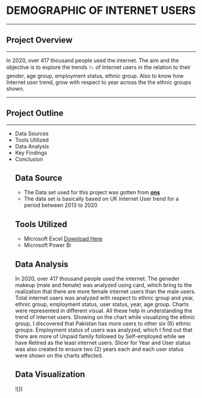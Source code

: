# DEMOGRAPHIC OF INTERNET USERS
---
## Project Overview
---

In 2020, over 417 thousand people used the internet. The aim and the objective is to explore the trends 📉 of Internet users in the relation to their gender, age group, employment status, ethnic group. Also to know how Internet user trend, grow with respect to year across the the ethnic groups shown. 

---- 
## Project Outline
---
- Data Sources
- Tools Utilized
- Data Analysis
- Key Findings
- Conclusion
  ## Data Source
  - The Data set used for this project was gotten from  **[ons](www.ons.gov.uk)**
  - The data set is basically based on UK Internet User trend for a period between 2013 to 2020
  ## Tools Utilized
  - Microsoft Excel [Download Here](https://docs.google.com/spreadsheets/d/1BflCGeVu_j-rFswfabF3YVv5tQ7MPbR2/edit?usp=drive_link&ouid=110201159809920852183&rtpof=true&sd=true)
  - Microsoft Power Bi
  ## Data Analysis
  In 2020, over 417 thousand people used the internet. The geneder makeup (male and female) was analyzed using card, which bring to the realization that there are more female internet users than the male users. Total internet users was analyzed with respect to ethnic group and year, ethnic group, employment status, user status, year, age group.  Charts were represented in different visual. All these help in understanding the trend of Internet users. Showing on the chart while visualizing the ethnic group, I discovered that Pakistan has more users  to other six (6) ethnic groups. Employment status of users was analyzed, which I find out that there are more of Unpaid family followed by Self-employed while we have Retired as the least internet users.  Slicer for Year and User status was also created to ensure two (2) years each and each user status were shown on the charts affected. 
  ## Data Visualization
  ![](
